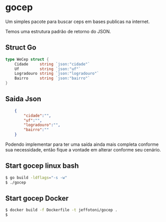 # gocep

Um simples pacote para buscar ceps em bases publicas na internet.

Temos uma estrutura padrão de retorno do JSON.

## Struct Go
```go
type WeCep struct {
	Cidade     string `json:"cidade"`
	Uf         string `json:"uf"`
	Logradouro string `json:"logradouro"`
	Bairro     string `json:"bairro"`
}

```

## Saida Json
```json
	{
		"cidade":"",
		"uf":"",
		"logradouro":"",
		"bairro":""
	}
```

Podendo implementar para ter uma saída ainda mais completa conforme sua necessidade, então fique a vontade em alterar conforme seu cenário.

## Start gocep linux bash
```bash
$ go build -ldflags="-s -w" 
$ ./gocep
```

## Start gocep Docker
```bash
$ docker build -f Dockerfile -t jeffotoni/gocep .
$ 
```

